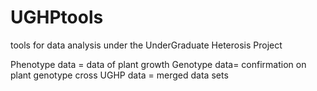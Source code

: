 # UGHPtools
tools for data analysis under the UnderGraduate Heterosis Project

Phenotype data = data of plant growth
Genotype data= confirmation on plant genotype cross
UGHP data = merged data sets
